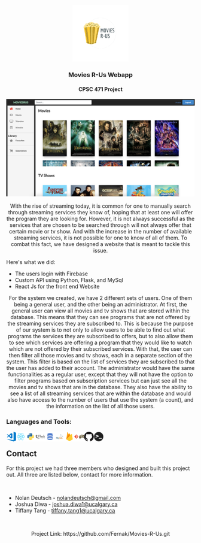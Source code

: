<!-- PROJECT LOGO -->
<br />
<p align="center">
  <a href="https://github.com/Fernak/Movies-R-Us/tree/main/Readme">
    <img src="/Readme/Movies_R-Us.png" alt="Logo" width="150" height="150">
  </a>

  <h3 align="center">Movies R-Us Webapp</h3>
  <h4 align="center">CPSC 471 Project</h4>
</p>

<!-- ABOUT THE PROJECT -->
<p align="center">
  <a href="https://github.com/Fernak/Movies-R-Us/tree/main/Readme">
    <img src="/Readme/homepage.png" alt="Logo" width="100%" height="25%">
  </a>
</p>
<p align="center">
With the rise of streaming today, it is common for one to manually search through streaming services they know of, hoping that at least one will offer the program they are looking for. However, it is not always successful as the services that are chosen to be searched through will not always offer that certain movie or tv show. And with the increase in the number of available streaming services, it is not possible for one to know of all of them. To combat this fact, we have designed a website that is meant to tackle this issue.
</p>

Here's what we did:
* The users login with Firebase 
* Custom API using Python, Flask, and MySql 
* React Js for the front end Website

<p align="center">
For the system we created, we have 2 different sets of users. One of them being a general user, and the other being an administrator. At first, the general user can view all movies and tv shows that are stored within the database. This means that they can see programs that are not offered by the streaming services they are subscribed to. This is because the purpose of our system is to not only to allow users to be able to find out what programs the services they are subscribed to offers, but to also allow them to see which services are offering a program that they would like to watch which are not offered by their subscribed services. With that, the user can then filter all those movies and tv shows, each in a separate section of the system. This filter is based on the list of services they are subscribed to that the user has added to their account. The administrator would have the same functionalities as a regular user, except that they will not have the option to filter programs based on subscription services but can just see all the movies and tv shows that are in the database. They also have the ability to see a list of all streaming services that are within the database and would also have access to the number of users that use the system (a count), and the information on the list of all those users. 
</p>

<!-- Languages and Tools -->
### Languages and Tools:

<img align="left" alt="Visual Studio Code" width="26px" src="https://raw.githubusercontent.com/github/explore/80688e429a7d4ef2fca1e82350fe8e3517d3494d/topics/visual-studio-code/visual-studio-code.png" />
<img align="left" alt="React" width="26px" src="https://raw.githubusercontent.com/github/explore/80688e429a7d4ef2fca1e82350fe8e3517d3494d/topics/react/react.png" />
<img align="left" alt="Python" width="26px" src="https://raw.githubusercontent.com/github/explore/80688e429a7d4ef2fca1e82350fe8e3517d3494d/topics/python/python.png" />
<img align="left" alt="Flask" width="26px" src="https://raw.githubusercontent.com/github/explore/80688e429a7d4ef2fca1e82350fe8e3517d3494d/topics/flask/flask.png" />
<img align="left" alt="SQL" width="26px" src="https://raw.githubusercontent.com/github/explore/80688e429a7d4ef2fca1e82350fe8e3517d3494d/topics/sql/sql.png" />
<img align="left" alt="MySQL" width="26px" src="https://raw.githubusercontent.com/github/explore/80688e429a7d4ef2fca1e82350fe8e3517d3494d/topics/mysql/mysql.png" />
<img align="left" alt="Firebase" width="26px" src="https://raw.githubusercontent.com/github/explore/80688e429a7d4ef2fca1e82350fe8e3517d3494d/topics/firebase/firebase.png" />
<img align="left" alt="Git" width="26px" src="https://raw.githubusercontent.com/github/explore/80688e429a7d4ef2fca1e82350fe8e3517d3494d/topics/git/git.png" />
<img align="left" alt="GitHub" width="26px" src="https://raw.githubusercontent.com/github/explore/78df643247d429f6cc873026c0622819ad797942/topics/github/github.png" />
<img align="left" alt="Terminal" width="26px" src="https://raw.githubusercontent.com/github/explore/80688e429a7d4ef2fca1e82350fe8e3517d3494d/topics/terminal/terminal.png" />

<br />

<!-- CONTACT -->
## Contact

For this project we had three members who designed and built this project out.  All three are listed below, contact for more information.

<br/>

* Nolan Deutsch - nolandeutsch@gmail.com
* Joshua Diwa - joshua.diwa1@ucalgary.ca
* Tiffany Tang - tiffany.tang1@ucalgary.ca

<br/>

<p align="center">
Project Link: https://github.com/Fernak/Movies-R-Us.git
</p>
